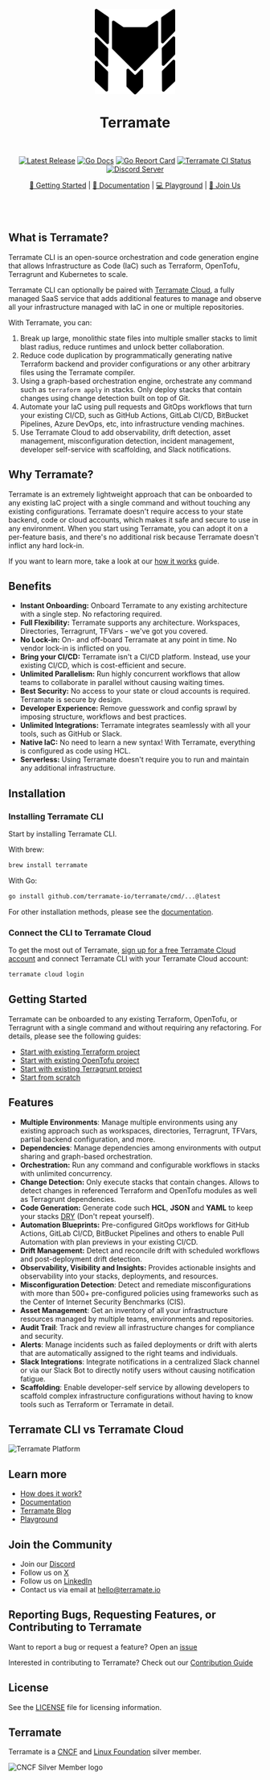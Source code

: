 <p align="center">
  <picture width="160px" align="center">
      <source media="(prefers-color-scheme: dark)" srcset="https://raw.githubusercontent.com/terramate-io/brand/5a799813d429116741243b9b06a9f034a3991bf3/darkmode/stamp.svg">
      <img alt="Terramate" src="https://raw.githubusercontent.com/terramate-io/brand/5a799813d429116741243b9b06a9f034a3991bf3/whitemode/stamp.svg" width="160px" align="center">
    </picture>
  <h1 align="center">Terramate</h1>
</p>
<br/>

<p align="center">
  <a href="https://github.com/terramate-io/terramate/releases"><img src="https://img.shields.io/github/v/release/terramate-io/terramate?color=%239F50DA&display_name=tag&label=Version" alt="Latest Release" /></a>
  <a href="https://pkg.go.dev/github.com/terramate-io/terramate"><img src="https://pkg.go.dev/badge/github.com/terramate-io/terramate" alt="Go Docs" /></a>
  <a href="https://goreportcard.com/report/github.com/terramate-io/terramate"><img src="https://goreportcard.com/badge/github.com/terramate-io/terramate" alt="Go Report Card" /></a>
  <a href="https://github.com/terramate-io/terramate/actions?query=branch%3Amain"><img src="https://github.com/terramate-io/terramate/actions/workflows/ci-sync-deployment.yml/badge.svg" alt="Terramate CI Status" /></a>
  <a href="https://terramate.io/discord" rel="nofollow"><img src="https://img.shields.io/discord/1088753599951151154?label=Discord&logo=discord&logoColor=white" alt="Discord Server"></a>
</p>

<p align="center">
  <a href="https://terramate.io/docs/cli/getting-started">🚀 Getting Started</a> | <a href="https://terramate.io/docs/cli">📖 Documentation</a> |  <a href="https://play.terramate.io">💻 Playground</a>
   | <a href="https://jobs.ashbyhq.com/terramate" title="Terramate Job Board">🙌 Join Us</a>
</p>

<br>
<br>

## What is Terramate?

Terramate CLI is an open-source orchestration and code generation engine that allows Infrastructure as Code (IaC) such
as Terraform, OpenTofu, Terragrunt and Kubernetes to scale.

Terramate CLI can optionally be paired with [Terramate Cloud](https://terramate.io), a fully managed SaaS service that
adds additional features to manage and observe all your infrastructure managed with IaC in one or multiple repositories.

With Terramate, you can:

1. Break up large, monolithic state files into multiple smaller stacks to limit blast radius, reduce runtimes and unlock better collaboration.
2. Reduce code duplication by programmatically generating native Terraform backend and provider configurations or any other arbitrary files using the Terramate compiler.
3. Using a graph-based orchestration engine, orchestrate any command such as `terraform apply` in stacks. Only deploy stacks that contain changes using change detection built on top of Git.
4. Automate your IaC using pull requests and GitOps workflows that turn your existing CI/CD, such as GitHub Actions, GitLab CI/CD, BitBucket Pipelines, Azure DevOps, etc, into infrastructure vending machines.
5. Use Terramate Cloud to add observability, drift detection, asset management, misconfiguration detection, incident management, developer self-service with scaffolding, and Slack notifications.

## Why Terramate?

Terramate is an extremely lightweight approach that can be onboarded to any existing IaC project with a single command
and without touching any existing configurations. Terramate doesn't require access to your state backend, code or
cloud accounts, which makes it safe and secure to use in any environment. When you start using Terramate, you can adopt
it on a per-feature basis, and there's no additional risk because Terramate doesn't inflict any hard lock-in.

If you want to learn more, take a look at our [how it works](https://terramate.io/docs/how-it-works) guide.

## Benefits

- **Instant Onboarding:** Onboard Terramate to any existing architecture with a single step. No refactoring required.
- **Full Flexibility:** Terramate supports any architecture. Workspaces, Directories, Terragrunt, TFVars - we've got you covered.
- **No Lock-in:** On- and off-board Terramate at any point in time. No vendor lock-in is inflicted on you.
- **Bring your CI/CD:** Terramate isn't a CI/CD platform. Instead, use your existing CI/CD, which is cost-efficient and secure.
- **Unlimited Parallelism:** Run highly concurrent workflows that allow teams to collaborate in parallel without causing waiting times.
- **Best Security:** No access to your state or cloud accounts is required. Terramate is secure by design.
- **Developer Experience:** Remove guesswork and config sprawl by imposing structure, workflows and best practices.
- **Unlimited Integrations:** Terramate integrates seamlessly with all your tools, such as GitHub or Slack.
- **Native IaC:** No need to learn a new syntax! With Terramate, everything is configured as code using HCL.
- **Serverless:** Using Terramate doesn't require you to run and maintain any additional infrastructure.

## Installation

### Installing Terramate CLI

Start by installing Terramate CLI.

With brew:

```sh
brew install terramate
```

With Go:

```sh
go install github.com/terramate-io/terramate/cmd/...@latest
```

For other installation methods, please see the [documentation](https://terramate.io/docs/cli/installation).

### Connect the CLI to Terramate Cloud

To get the most out of Terramate, [sign up for a free Terramate Cloud account](https://cloud.terramate.io) and connect
Terramate CLI with your Terramate Cloud account:

```sh
terramate cloud login
```

## Getting Started

Terramate can be onboarded to any existing Terraform, OpenTofu, or Terragrunt with a single command and without requiring
any refactoring. For details, please see the following guides:

- [Start with existing Terraform project](https://terramate.io/docs/cli/on-boarding/terraform)
- [Start with existing OpenTofu project](https://terramate.io/docs/cli/on-boarding/opentofu)
- [Start with existing Terragrunt project](https://terramate.io/docs/cli/on-boarding/terragrunt)
- [Start from scratch](https://terramate.io/docs/cli/getting-started/)

## Features

- **Multiple Environments**: Manage multiple environments using any existing approach such as workspaces, directories, Terragrunt, TFVars, partial backend configuration, and more.
- **Dependencies**: Manage dependencies among environments with output sharing and graph-based orchestration.
- **Orchestration:** Run any command and configurable workflows in stacks with unlimited concurrency.
- **Change Detection:** Only execute stacks that contain changes. Allows to detect changes in referenced Terraform and
OpenTofu modules as well as Terragrunt dependencies.
- **Code Generation:** Generate code such **HCL**, **JSON** and **YAML** to keep your stacks [DRY](https://en.wikipedia.org/wiki/Don%27t_repeat_yourself) (Don't repeat yourself).
- **Automation Blueprints:** Pre-configured GitOps workflows for GitHub Actions, GitLab CI/CD, BitBucket Pipelines and others to enable Pull
Automation with plan previews in your existing CI/CD.
- **Drift Management:** Detect and reconcile drift with scheduled workflows and post-deployment drift detection.
- **Observability, Visibility and Insights:** Provides actionable insights and observability into your stacks, deployments,
and resources.
- **Misconfiguration Detection**: Detect and remediate misconfigurations with more than 500+ pre-configured policies using frameworks such as the Center of Internet Security Benchmarks (CIS).
- **Asset Management**: Get an inventory of all your infrastructure resources managed by multiple teams, environments and repositories. 
- **Audit Trail**: Track and review all infrastructure changes for compliance and security.
- **Alerts**: Manage incidents such as failed deployments or drift with alerts that are automatically assigned to the right teams and individuals.
- **Slack Integrations**: Integrate notifications in a centralized Slack channel or via our Slack Bot to directly notify users without causing notification fatigue.
- **Scaffolding**: Enable developer-self service by allowing developers to scaffold complex infrastructure configurations without having to know tools such as Terraform or Terramate in detail.

## Terramate CLI vs Terramate Cloud

<picture>
  <source media="(prefers-color-scheme: dark)" srcset="./terramate_platform_overview_dark.png">
  <img alt="Terramate Platform" src="./terramate_platform_overview_light.png">
</picture>

## Learn more

- [How does it work?](https://terramate.io/docs/how-it-works)
- [Documentation](https://terramate.io/docs/)
- [Terramate Blog](https://terramate.io/rethinking-iac/)
- [Playground](https://play.terramate.io/)
<!-- - [How-to guides](https://terramate.io/docs/how-it-works) TODO: add video guides-->

## Join the Community

- Join our [Discord](https://terramate.io/discord)
- Follow us on [X](https://twitter.com/terramateio)
- Follow us on [LinkedIn](https://www.linkedin.com/company/terramate-io)
- Contact us via email at [hello@terramate.io](mailto:hello@terramate.io)

## Reporting Bugs, Requesting Features, or Contributing to Terramate

Want to report a bug or request a feature? Open an [issue](https://github.com/terramate-io/terramate/issues/new)

Interested in contributing to Terramate? Check out our [Contribution Guide](https://github.com/terramate-io/terramate/blob/main/CONTRIBUTING.md)

## License

See the [LICENSE](./LICENSE) file for licensing information.

## Terramate

Terramate is a [CNCF](https://landscape.cncf.io/?item=app-definition-and-development--continuous-integration-delivery--terramate)
and [Linux Foundation](https://www.linuxfoundation.org/membership/members/) silver member.

<img src="https://raw.githubusercontent.com/cncf/artwork/master/other/cncf-member/silver/color/cncf-member-silver-color.svg" width="300px" alt="CNCF Silver Member logo" />
